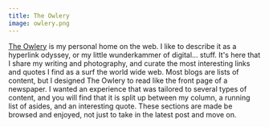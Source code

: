 ```yaml
---
title: The Owlery
image: owlery.png
---
```


[The Owlery](http://theowlery.co) is my personal home on the web. I like to describe it as a hyperlink odyssey, or my little wunderkammer of digital... stuff. It's here that I share my writing and photography, and curate the most interesting links and quotes I find as a surf the world wide web. Most blogs are lists of content, but I designed The Owlery to read like the front page of a newspaper. I wanted an experience that was tailored to several types of content, and you will find that it is split up between my column, a running list of asides, and an interesting quote. These sections are made be browsed and enjoyed, not just to take in the latest post and move on.